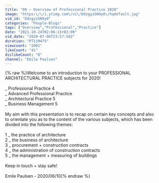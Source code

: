 ```yaml
---
title: "00 – Overview of Professional Practice 2020"
image: "https:\/\/i.ytimg.com\/vi\/DdzgyzGN9y0\/hqdefault.jpg"
vid_id: "DdzgyzGN9y0"
categories: "People-Blogs"
tags: ["Overview","Professional","Practice"]
date: "2021-10-24T02:06:15+03:00"
vid_date: "2020-07-06T23:57:56Z"
duration: "PT11M47S"
viewcount: "2001"
likeCount: "41"
dislikeCount: "0"
channel: "Emile Paulsen"
---
```

{% raw %}Welcome to an introduction to your PROFESSIONAL ARCHITECTURAL PRACTICE subjects for 2020!<br /><br />_ Professional Practice 4<br />_ Advanced Professional Practice<br />_ Architectural Practice 5<br />_ Business Management 5<br /><br />My aim with this presentation is to recap on certain key concepts and also to orientate you as to the content of the various subjects, which has been divided into the following themes:<br /><br />1 _ the practice of architecture<br />2 _ the business of architecture<br />3 _ procurement + construction contracts<br />4 _ the administration of construction contracts<br />5 _ the management + measuring of buildings<br /><br />Keep in touch + stay safe!<br /><br />Emile Paulsen - 2020/06/10{% endraw %}
